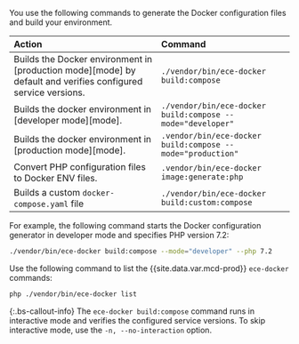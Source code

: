 You use the following commands to generate the Docker configuration files and build your environment.

Action | Command
:----- | :------
Builds the Docker environment in [production mode][mode] by default and verifies configured service versions. | `./vendor/bin/ece-docker build:compose`
Builds the docker environment in [developer mode][mode]. | `./vendor/bin/ece-docker build:compose --mode="developer"`
Builds the docker environment in [production mode][mode]. |`.vendor/bin/ece-docker build:compose --mode="production"`
Convert PHP configuration files to Docker ENV files. | `.vendor/bin/ece-docker image:generate:php`
Builds a custom `docker-compose.yaml` file | `./vendor/bin/ece-docker build:custom:compose`

For example, the following command starts the Docker configuration generator in developer mode and specifies PHP version 7.2:

```bash
./vendor/bin/ece-docker build:compose --mode="developer" --php 7.2
```

Use the following command to list the {{site.data.var.mcd-prod}} `ece-docker` commands:

```bash
php ./vendor/bin/ece-docker list
```

{:.bs-callout-info}
The `ece-docker build:compose` command runs in interactive mode and verifies the configured service versions. To skip interactive mode, use the `-n, --no-interaction` option.
